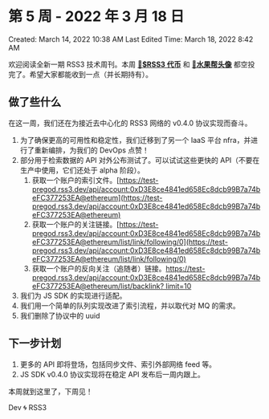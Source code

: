 # 第 5 周 - 2022 年 3 月 18 日

Created: March 14, 2022 10:38 AM
Last Edited Time: March 18, 2022 8:42 AM

欢迎阅读全新一期 RSS3 技术周刊。本周 **[🎉$RSS3 代币](https://rss3.events/airdrop)** 和 **[🍓水果帮头像](https://rss3.events/avatar)** 都空投完了。希望大家都能收到一点（并长期持有）。

## 做了些什么

在这一周，我们还在为接近去中心化的 RSS3 网络的 v0.4.0 协议实现而奋斗。

1. 为了确保更高的可用性和稳定性，我们迁移到了另一个 IaaS 平台 nfra，并进行了重新编排，为我们的 DevOps 点赞！
2. 部分用于检索数据的 API 对外公布测试了。可以试试这些更快的 API（不要在生产中使用，它们还处于 alpha 阶段）。
    1. 获取一个账户的索引文件。[https://test-pregod.rss3.dev/api/account:0xD3E8ce4841ed658Ec8dcb99B7a74beFC377253EA@ethereum](https://test-pregod.rss3.dev/api/account:0xD3E8ce4841ed658Ec8dcb99B7a74beFC377253EA@ethereum)
    2. 获取一个账户的关注链接。[https://test-pregod.rss3.dev/api/account:0xD3E8ce4841ed658Ec8dcb99B7a74beFC377253EA@ethereum/list/link/following/0](https://test-pregod.rss3.dev/api/account:0xD3E8ce4841ed658Ec8dcb99B7a74beFC377253EA@ethereum/list/link/following/0)
    3. 获取一个账户的反向关注（追随者）链接。[https://test-pregod.rss3.dev/api/account:0xD3E8ce4841ed658Ec8dcb99B7a74beFC377253EA@ethereum/list/backlink? limit=10](https://test-pregod.rss3.dev/api/account:0xD3E8ce4841ed658Ec8dcb99B7a74beFC377253EA@ethereum/list/backlink?limit=10)
3. 我们为 JS SDK 的实现进行适配。
4. 我们用一个简单的队列实现改进了索引流程，并以取代对 MQ 的需求。
5. 我们删除了协议中的 uuid

## 下一步计划

1. 更多的 API 即将登场，包括同步文件、索引外部网络 feed 等。
2. JS SDK v0.4.0 协议实现将在稳定 API 发布后一周内跟上。

本周就到这里了，下周见！

Dev 🌀 RSS3
